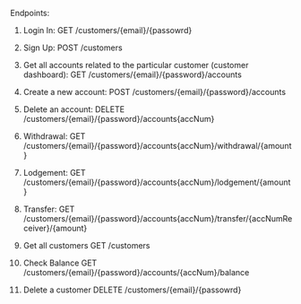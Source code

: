 Endpoints:

1. Login In:
GET      /customers/{email}/{passowrd}

2. Sign Up:
POST     /customers

3. Get all accounts related to the particular customer (customer dashboard):
GET      /customers/{email}/{password}/accounts

4. Create a new account:
POST     /customers/{email}/{password}/accounts

5. Delete an account:
DELETE   /customers/{email}/{password}/accounts{accNum}

6. Withdrawal:
GET      /customers/{email}/{password}/accounts{accNum}/withdrawal/{amount}

7. Lodgement:
GET      /customers/{email}/{password}/accounts{accNum}/lodgement/{amount}

8. Transfer:
GET      /customers/{email}/{password}/accounts{accNum}/transfer/{accNumReceiver}/{amount}

9. Get all customers
GET     /customers

10. Check Balance
GET      /customers/{email}/{password}/accounts/{accNum}/balance

11. Delete a customer 
DELETE   /customers/{email}/{passowrd}